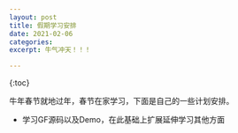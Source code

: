 ```yaml
---
layout: post
title: 假期学习安排
date: 2021-02-06
categories: 
excerpt: 牛气冲天！！！

---
```

{:toc}

牛年春节就地过年，春节在家学习，下面是自己的一些计划安排。

- 学习GF源码以及Demo，在此基础上扩展延伸学习其他方面
<!--stackedit_data:
eyJoaXN0b3J5IjpbLTIyMjYxNzI5NywtMTY2NjU3NTM0OSw5OD
A1NTkwMzYsLTE3ODkxNzQxMjZdfQ==
-->